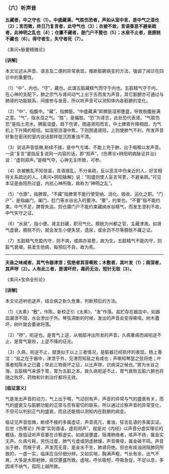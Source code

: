 ### （六）听声音

**五藏者，中之守也（1）。中盛藏满，气胜伤恐者，声如从室中言，是中气之湿也（2）；言而微，终日乃复言者，此夺气也（3）；衣被不敛，言语善恶不避亲疏者，此神明之乱也（4）；仓廪不藏者，是门户不要也（5）；水泉不止者，是膀胱不藏也（6）。得守者生，失守者死（7）。**

​《素问•脉要精微论》

**[讲解]**

本文论述从声音、语言及二便的异常表现，推断脏腑病变的方法，强调了闻诊在四诊中的重要性。

（1）“中”，内也。“守”，藏也。此谓五脏藏精气而守于内也。五脏精气守于内，在心神的支配下，肺之宗气与肾间动气上出于舌而发为声音，其它脏腑亦可通过与肺肾的功能联系，间接参与发音，所以听声音可以测知体内各脏腑的变化。

（2）“中”，指腹中。“藏”，指脾脏。“中盛藏满”即脾脏湿邪壅盛，导致脘腹胀满之意。“气”，指水湿之气。“胜”，是偏胜。“恐”为肾志，此处恐代表肾。“气胜伤恐”是指土克水，脾脏湿盛，趋下伤肾，困遏肾阳而言。中土脾胃升降相因，为气机上下升降的枢纽。如湿邪㳽漫中焦，下则困遏肾阳，上则使肺气不利，所发声音好象在密闭的室内说话那样低沉而重浊不清。

（3）说话声音低微,断续不接，是中气亏竭、不能上充于肺，出于咽喉以发声音。一说“复言”是指反复说同一内容的话，即“郑声”。《伤寒论•辨阳明病脉证并治》说：“虚则郑声。”是精气夺，心神无主所致，可参。

（4）衣被散乱不知敛盖，言语错乱，不分亲疏，反以恶言中伤亲近的人，好言相待关系疏远的人。《素问•阴阳脉解》说：“阳盛则使人妄言骂詈，不避亲疏。”可见本证是由阳热过盛，内扰心神所致，故称为“神明之乱”。

（5）“仓廪”，指脾胃。“不藏”指脾胃不能行使受纳、消化、吸收、运化之职。“门户”，是指幽门，阑门，肛门等水谷出入的要冲。“要”，约束也。“不要”指不能约束。中气不足，脾胃失运，则仓廪门户不能约束藏纳水谷精气，而发生泄利不收，中气失守之证。

（6）“水泉”，指小便。肾主封藏，职司气化。膀胱为州都之官，主藏津液。如肾气虚衰，膀胱不约，就会发生小便失禁，遗尿，或余沥不尽等膀胱不藏之证。

（7）五脏精气充盈内守，则不病，或病亦易愈，故为生。五脏精气不能内守，则脏气衰竭，易发生他病，每预后不良，故为死。

* * *

**夫盐之味咸者，其气令器津泄；弦绝者其音嘶败；木敷者，其叶发（1）；病深者，其声哕（2）。人有此三者，是谓坏府，毒药无治，短针无取（3）。**

​《素问•宝命全形论》

**[讲解]**

本文论述听呃逆声，结合病之新久危重，判断预后的方法。

（1）《太素》“敷”，作陈。新校正引《太素》，“发”作落。盐贮存在器皿中，如器皿漏泄不固，水会渗出于外。琴弦凋断的时候，发出的声音会变得嘶哑。树木蠹坏，树叶就会萎谢将落。

（2）“哕”，呃逆也。是胃气上逆，从咽部冲出所发的声音。久病重病而闻呃逆不止，是胃气衰败，上逆不降的征兆。

（3）久病，呃逆不止，就类似于以上三者情况，是脏器已经损坏的表现。杨上善注：“盐之在于器中，津泄于外，见津而知盐之有咸也；声嘶知琴瑟之弦将绝；叶落者知陈木之已蠹；举此三物衰坏之征，以比声哕，识病深之候也。”胃为水谷之海，五脏精气来源于胃，胃为五脏之本。故久病呃逆不止，胃气衰败五脏六腑也将随之败坏，药物和针刺治疗都将无效。

**[临证意义]**

气是发出声音的动力，气上出于喉，气动则有声，声音的异常与气的盛衰有关，而气的盛衰又与脏腑功能的正常与否有密切的联系，所以通过诊察声音的异常变化，不但可以判别正气的盛衰，而且还能借以测知内在脏腑的病变。

临证见声音低微，断续不接的多属虚证，声音高亢，重浊，狂言乱语的多属实证。后世《伤寒论》所谓“实则谵语，虚则郑声”，就是对《内经》以声音分虚实理论的概括，故临证听声音要在诊察虚实。如痰涎壅盛，阻滞肺络者，咳声不扬，属金实无声。久病亏耗，劳伤过度，肺气亏虚或阴虚肺燥，声音嘶哑，属金破不鸣。声音出于肺，而根于肾，声发而无音，是金水不生，肺肾将绝。但也有痰浊闭阻肺窍所致的，一虚一实，临床应当仔细分辨。又如实喘，胸满声粗，气长有余，出气不爽，大多是水邪射肺，痰饮壅盛所致。虚喘，呼长吸短，呼吸急促，不足以息，多因肾不纳气，孤阳上越所致。

